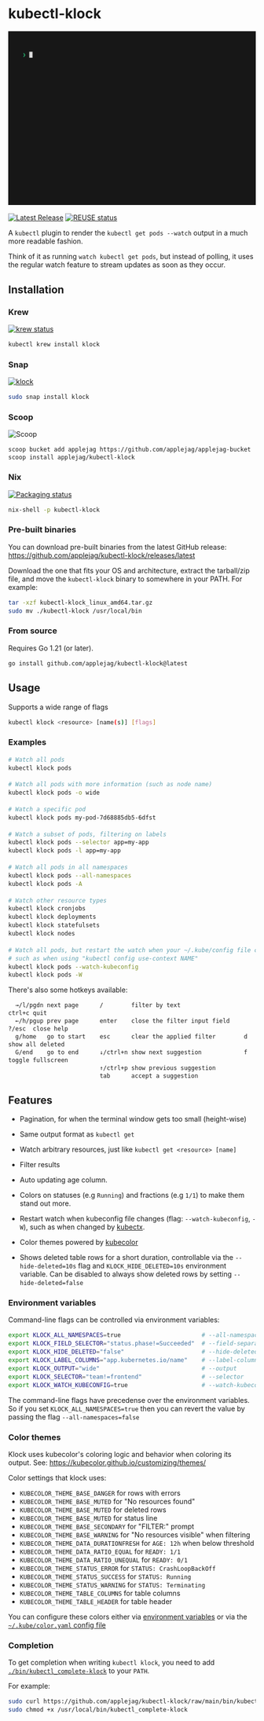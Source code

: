 <!--
SPDX-FileCopyrightText: 2023 Kalle Fagerberg

SPDX-License-Identifier: CC-BY-4.0
-->

# kubectl-klock

![demonstration animation](docs/demo.gif)

[![Latest Release](https://img.shields.io/github/release/applejag/kubectl-klock.svg)](https://github.com/applejag/kubectl-klock/releases)
[![REUSE status](https://api.reuse.software/badge/github.com/applejag/kubectl-klock)](https://api.reuse.software/info/github.com/applejag/kubectl-klock)

A `kubectl` plugin to render the `kubectl get pods --watch` output in a
much more readable fashion.

Think of it as running `watch kubectl get pods`, but instead of polling,
it uses the regular watch feature to stream updates as soon as they occur.

## Installation

### Krew

[![krew status](https://img.shields.io/badge/dynamic/yaml?url=https%3A%2F%2Fgithub.com%2Fkubernetes-sigs%2Fkrew-index%2Fraw%2Fmaster%2Fplugins%2Fklock.yaml&query=spec.version&logo=data%3Aimage%2Fpng%3Bbase64%2CiVBORw0KGgoAAAANSUhEUgAAABAAAAAQCAMAAAAoLQ9TAAACPVBMVEVHcEwRR3sHR4B6ruEEP3UkW48QRnssZp1Vir4TToQlW5AYV5A1cqoEP3ZXjMD%2F%2F%2F8TToUtZ50HSIEKT4uCncErdbIYaa0hY50tWHwGUY93te0FLk0onfcFL08Rab8SkO8tV3oMl%2F4fnv4hXaIqov8Qa8IjW5wDK0wDL1MPju45qP7%2F9%2F9Pr%2F0SXpwXY6Fck8dTl9Ignv0Qmf8ETosJQnk0fLkkb60RWJIPk%2FYsWX4TQmYRRG1Wo%2BRctv8lVXwHZKkEM1dWh7T4%2F%2F8KVJIxZZgFN2sgaqdYmdIIUY4Pcc4xcqooh9QdYLAFOWwEe9YUlfcqXZErX5IAQXoAK0sASogARoEATo4AKUkARoIAOnEAM2YAUpMAKEcAKEYAJkQAQHkALE0ANGcAU5YAS4gBRoIBTIkAXaYAVJgBPGwAarwAWaABLE4BMVYAUpUAgOABRHkBR4MBK04BSocBOG0BQ30BN2sBSYQANmkAetcAcccAKUgAK00AO3EBNWABiOwAPXQALlUAVpkAWZ0AKEoATZAAJ0UAZbMEkfoAK0wAYqwASYgAKkoARH8EkvoAOnAAPGsBP3cBN2wAMmQAU5gAOmYAM2cAQXsAN2wAN2AAcMMANmoAhegANFsANmAARHcANWkAg%2BQAO3AAMmUAU5oAfdkANmsAabwAOW8BSIQAQnoAZa8AMVcAOWQAgeAAVZUAMFUALU8Ai%2FIATpAAP3cAQXwAft4AcssASIUAg%2BYAb8UANGgCN20AOnMAZLQAd9LE9of%2BAAAAUnRSTlMA6fcJ%2FH7qUxbDe6w8%2BxUCwFH27QhUqYRZ9wn5Xvnt41nlm5Zm8o%2F%2B%2FvQvARTErQwXgc389T2A7NVSwesVEH31%2BxUC7Uz7hg32%2BkxzrPv92GBgoriJcQAAAQFJREFUGNNjYAABPi5GNlYOBhgQERTgjYxk4WRnBvG0tWTEhOKDQICJm4efgUFFsb2uMjc0NCIiIjRFWFyfQb6zsa0iLzM9JCQkOaTHxIVBrrm1tiwrLSksLKxownzXAAY19bi47IzU6OiwkolRUb6BDArSsTGxMTn5BcWTFiUm7vZhkJANB4KqwtKWxVt2Re3xZFDWCAaC7uryrmVbd%2B7d58%2Bg2tCREJwwp79m6tJN23b4eTNoNk2ZMW%2FVkpmTI6cv37zdw4tBqXf2go1r182d1Vc%2FbYWzmzuDjqGRhf2aDesXxodK6pk6gXxja2Np5bB6pbGuqBTcv4521uZmBmAmAERnUiB8Vh3oAAAAAElFTkSuQmCC&label=krew)](https://krew.sigs.k8s.io/plugins/)

```sh
kubectl krew install klock
```

### Snap

[![klock](https://snapcraft.io/klock/badge.svg)](https://snapcraft.io/klock)

```sh
sudo snap install klock
```

### Scoop

![Scoop](https://img.shields.io/badge/dynamic/json?url=https%3A%2F%2Fgithub.com%2Fapplejag%2Fapplejag-bucket%2Fraw%2Fmaster%2Fbucket%2Fkubectl-klock.json&query=%24.version&logo=scoop&label=applejag-bucket%2Fkubectl-klock)

```pwsh
scoop bucket add applejag https://github.com/applejag/applejag-bucket
scoop install applejag/kubectl-klock
```

### Nix

[![Packaging status](https://repology.org/badge/vertical-allrepos/kubectl-klock.svg?header=)](https://repology.org/project/kubectl-klock/versions)

```sh
nix-shell -p kubectl-klock
```

### Pre-built binaries

You can download pre-built binaries from the latest GitHub release: <https://github.com/applejag/kubectl-klock/releases/latest>

Download the one that fits your OS and architecture, extract the
tarball/zip file, and move the `kubectl-klock` binary to somewhere in your PATH.
For example:

```sh
tar -xzf kubectl-klock_linux_amd64.tar.gz
sudo mv ./kubectl-klock /usr/local/bin
```

### From source

Requires Go 1.21 (or later).

```sh
go install github.com/applejag/kubectl-klock@latest
```

## Usage

Supports a wide range of flags

```sh
kubectl klock <resource> [name(s)] [flags]
```

### Examples

```sh
# Watch all pods
kubectl klock pods

# Watch all pods with more information (such as node name)
kubectl klock pods -o wide

# Watch a specific pod
kubectl klock pods my-pod-7d68885db5-6dfst

# Watch a subset of pods, filtering on labels
kubectl klock pods --selector app=my-app
kubectl klock pods -l app=my-app

# Watch all pods in all namespaces
kubectl klock pods --all-namespaces
kubectl klock pods -A

# Watch other resource types
kubectl klock cronjobs
kubectl klock deployments
kubectl klock statefulsets
kubectl klock nodes

# Watch all pods, but restart the watch when your ~/.kube/config file changes,
# such as when using "kubectl config use-context NAME"
kubectl klock pods --watch-kubeconfig
kubectl klock pods -W
```

There's also some hotkeys available:

```text
  →/l/pgdn next page      /        filter by text                  ctrl+c quit
  ←/h/pgup prev page      enter    close the filter input field    ?/esc  close help
  g/home   go to start    esc      clear the applied filter        d      show all deleted
  G/end    go to end      ↓/ctrl+n show next suggestion            f      toggle fullscreen
                          ↑/ctrl+p show previous suggestion
                          tab      accept a suggestion
```

## Features

- Pagination, for when the terminal window gets too small (height-wise)

- Same output format as `kubectl get`

- Watch arbitrary resources, just like `kubectl get <resource> [name]`

- Filter results

- Auto updating age column.

- Colors on statuses (e.g `Running`) and fractions (e.g `1/1`) to make
  them stand out more.

- Restart watch when kubeconfig file changes (flag: `--watch-kubeconfig`, `-W`),
  such as when changed by [kubectx](https://github.com/ahmetb/kubectx).

- Color themes powered by [kubecolor](https://kubecolor.github.io/)

- Shows deleted table rows for a short duration,
  controllable via the `--hide-deleted=10s` flag
  and `KLOCK_HIDE_DELETED=10s` environment variable.
  Can be disabled to always show deleted rows by setting `--hide-deleted=false`

### Environment variables

Command-line flags can be controlled via environment variables:

```bash
export KLOCK_ALL_NAMESPACES=true                       # --all-namespaces
export KLOCK_FIELD_SELECTOR="status.phase!=Succeeded"  # --field-separator
export KLOCK_HIDE_DELETED="false"                      # --hide-deleted
export KLOCK_LABEL_COLUMNS="app.kubernetes.io/name"    # --label-columns
export KLOCK_OUTPUT="wide"                             # --output
export KLOCK_SELECTOR="team!=frontend"                 # --selector
export KLOCK_WATCH_KUBECONFIG=true                     # --watch-kubeconfig
```

The command-line flags have precedense over the environment variables.
So if you set `KLOCK_ALL_NAMESPACES=true` then you can revert the value
by passing the flag `--all-namespaces=false`

### Color themes

Klock uses kubecolor's coloring logic and behavior when coloring its output.
See: <https://kubecolor.github.io/customizing/themes/>

Color settings that klock uses:

- `KUBECOLOR_THEME_BASE_DANGER` for rows with errors
- `KUBECOLOR_THEME_BASE_MUTED` for "No resources found"
- `KUBECOLOR_THEME_BASE_MUTED` for deleted rows
- `KUBECOLOR_THEME_BASE_MUTED` for status line
- `KUBECOLOR_THEME_BASE_SECONDARY` for "FILTER:" prompt
- `KUBECOLOR_THEME_BASE_WARNING` for "No resources visible" when filtering
- `KUBECOLOR_THEME_DATA_DURATIONFRESH` for `AGE: 12h` when below threshold
- `KUBECOLOR_THEME_DATA_RATIO_EQUAL` for `READY: 1/1`
- `KUBECOLOR_THEME_DATA_RATIO_UNEQUAL` for `READY: 0/1`
- `KUBECOLOR_THEME_STATUS_ERROR` for `STATUS: CrashLoopBackOff`
- `KUBECOLOR_THEME_STATUS_SUCCESS` for `STATUS: Running`
- `KUBECOLOR_THEME_STATUS_WARNING` for `STATUS: Terminating`
- `KUBECOLOR_THEME_TABLE_COLUMNS` for table columns
- `KUBECOLOR_THEME_TABLE_HEADER` for table header

You can configure these colors either via
[environment variables](https://kubecolor.github.io/reference/environment-variables/)
or via the [`~/.kube/color.yaml` config file](https://kubecolor.github.io/reference/config/)

### Completion

To get completion when writing `kubectl klock`, you need to add
[`./bin/kubectl_complete-klock`](./bin/kubectl_complete-klock)
to your `PATH`.

For example:

```sh
sudo curl https://github.com/applejag/kubectl-klock/raw/main/bin/kubectl_complete-klock -o /usr/local/bin/kubectl_complete-klock
sudo chmod +x /usr/local/bin/kubectl_complete-klock
```
